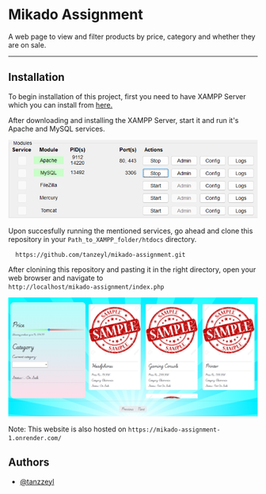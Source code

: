 # Mikado Assignment

A web page to view and filter products by price, category and whether they are on sale.

<hr />

## Installation

To begin installation of this project, first you need to have XAMPP Server which you can install from <a href="https://sourceforge.net/projects/xampp/files/XAMPP%20Windows/8.2.12/xampp-windows-x64-8.2.12-0-VS16-installer.exe/download">here.</a> <br />

After downloading and installing the XAMPP Server, start it and run it's Apache and MySQL services.

<center>
  <img src="images/XAMPP Screenshot.png" />
</center>

Upon succesfully running the mentioned services, go ahead and clone this repository in your ```Path_to_XAMPP_folder/htdocs``` directory.

```
  https://github.com/tanzeyl/mikado-assignment.git
```

After clonining this repository and pasting it in the right directory, open your web browser and navigate to <br /> ```http://localhost/mikado-assignment/index.php```

<center>
  <img src="images/App Screenshot.png" />
</center>

Note: This website is also hosted on ```https://mikado-assignment-1.onrender.com/```

## Authors

- [@tanzzeyl](https://www.github.com/tanzeyl)
